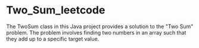# Two_Sum_leetcode
The TwoSum class in this Java project provides a solution to the "Two Sum" problem. The problem involves finding two numbers in an array such that they add up to a specific target value. 
